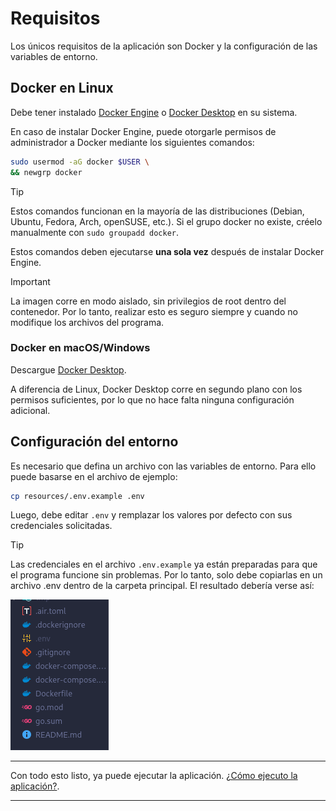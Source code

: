 # Requisitos

Los únicos requisitos de la aplicación son Docker y la configuración de las variables de entorno.

## Docker en Linux

Debe tener instalado [Docker Engine](https://docs.docker.com/engine/install/) o [Docker Desktop](https://www.docker.com/products/docker-desktop/) en su sistema.

En caso de instalar Docker Engine, puede otorgarle permisos de administrador a Docker mediante los siguientes comandos:

```sh
sudo usermod -aG docker $USER \
&& newgrp docker
```

> [!TIP]
> Estos comandos funcionan en la mayoría de las distribuciones (Debian, Ubuntu, Fedora, Arch, openSUSE, etc.). Si el grupo docker no existe, créelo manualmente con `sudo groupadd docker`.

Estos comandos deben ejecutarse **una sola vez** después de instalar Docker Engine.

> [!IMPORTANT]
> La imagen corre en modo aislado, sin privilegios de root dentro del contenedor. Por lo tanto, realizar esto es seguro siempre y cuando no modifique los archivos del programa.

### Docker en macOS/Windows

Descargue [Docker Desktop](https://www.docker.com/products/docker-desktop/).

A diferencia de Linux, Docker Desktop corre en segundo plano con los permisos suficientes, por lo que no hace falta ninguna configuración adicional.

## Configuración del entorno

Es necesario que defina un archivo con las variables de entorno. Para ello puede basarse en el archivo de ejemplo:

```bash
cp resources/.env.example .env
```

Luego, debe editar `.env` y remplazar los valores por defecto con sus credenciales solicitadas.

> [!TIP]
> Las credenciales en el archivo `.env.example` ya están preparadas para que el programa funcione sin problemas. Por lo tanto, solo debe copiarlas en un archivo .env dentro de la carpeta principal. El resultado debería verse así:
>
> ![Ubicación de .env](images/env.png)

---

Con todo esto listo, ya puede ejecutar la aplicación. [¿Cómo ejecuto la aplicación?](ejecución.md).

---

